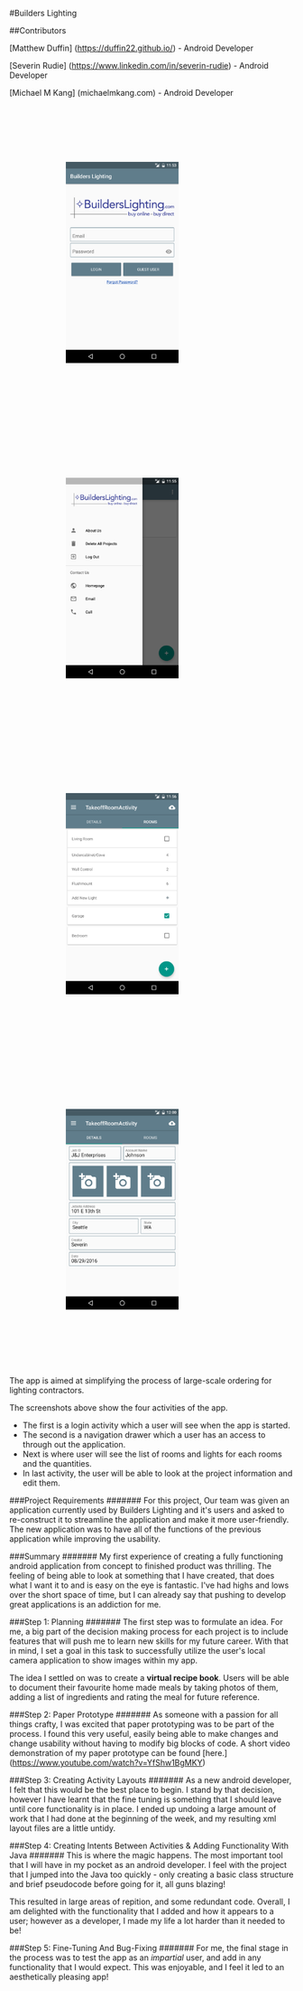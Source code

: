 #Builders Lighting

##Contributors

[Matthew Duffin] (https://duffin22.github.io/) - Android Developer

[Severin Rudie] (https://www.linkedin.com/in/severin-rudie) - Android Developer

[Michael M Kang] (michaelmkang.com) - Android Developer
<p align="left">
<img style="padding: 100px" src="Screenshots/login.png" width="200">
<img style="padding: 100px" src="Screenshots/nav-drawer.png" width="200">
<img style="padding: 100px" src="Screenshots/rooms-expanded.png" width="200">
<img style="padding: 100px" src="Screenshots/takeoff-details.png" width="200">

</p>
The app is aimed at simplifying the process of large-scale ordering for lighting contractors.  

The screenshots above show the four activities of the app. 
 - The first is a login activity which a user will see when the app is started. 
 - The second is a navigation drawer which a user has an access to through out the application.
 - Next is where user will see the list of rooms and lights for each rooms and the quantities.
 - In last activity, the user will be able to look at the project information and edit them.
 
###Project Requirements
#######
For this project, Our team was given an application currently used by Builders Lighting and it's users and asked to re-construct it to streamline the application and make it more user-friendly. The new application was to have all of the functions of the previous application while improving the usability. 

###Summary
#######
My first experience of creating a fully functioning android application from concept to finished product was thrilling. The feeling of being able to look at something that I have created, that does what I want it to and is easy on the eye is fantastic. I've had highs and lows over the short space of time, but I can already say that pushing to develop great applications is an addiction for me.

###Step 1: Planning
#######
The first step was to formulate an idea. For me, a big part of the decision making process for each project is to include features that will push me to learn new skills for my future career. With that in mind, I set a goal in this task to successfully utilize the user's local camera application to show images within my app.

The idea I settled on was to create a **virtual recipe book**. Users will be able to document their favourite home made meals by taking photos of them, adding a list of ingredients and rating the meal for future reference.

###Step 2: Paper Prototype
#######
As someone with a passion for all things crafty, I was excited that paper prototyping was to be part of the process. I found this very useful, easily being able to make changes and change usability without having to modify big blocks of code. A short video demonstration of my paper prototype can be found [here.] (https://www.youtube.com/watch?v=YfShw1BgMKY)

###Step 3: Creating Activity Layouts
#######
As a new android developer, I felt that this would be the best place to begin. I stand by that decision, however I have learnt that the fine tuning is something that I should leave until core functionality is in place. I ended up undoing a large amount of work that I had done at the beginning of the week, and my resulting xml layout files are a little untidy.

###Step 4: Creating Intents Between Activities & Adding Functionality With Java
#######
This is where the magic happens. The most important tool that I will have in my pocket as an android developer. I feel with the project that I jumped into the Java too quickly - only creating a basic class structure and brief pseudocode before going for it, all guns blazing!

This resulted in large areas of repition, and some redundant code. Overall, I am delighted with the functionality that I added and how it appears to a user; however as a developer, I made my life a lot harder than it needed to be!

###Step 5: Fine-Tuning And Bug-Fixing
#######
For me, the final stage in the process was to test the app as an *impartial* user, and add in any functionality that I would expect. This was enjoyable, and I feel it led to an aesthetically pleasing app!
